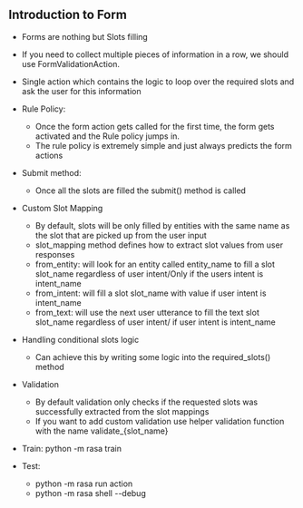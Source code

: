Introduction to Form
---------

* Forms are nothing but Slots filling
* If you need to collect multiple pieces of information in a row, we should use FormValidationAction.
* Single action which contains the logic to loop over the required slots and ask the user for this information


* Rule Policy:
  * Once the form action gets called for the first time, the form gets activated and the Rule policy jumps in.
  * The rule policy is extremely simple and just always predicts the form actions


* Submit method:
  * Once all the slots are filled the submit() method is called

  
* Custom Slot Mapping
  * By default, slots will be only filled by entities with the same name as the slot that are picked up from the user input
  * slot_mapping method defines how to extract slot values from user responses
  * from_entity: will look for an entity called entity_name to fill a slot slot_name regardless of user intent/Only if the users intent is intent_name
  * from_intent: will fill a slot slot_name with value if user intent is intent_name
  * from_text: will use the next user utterance to fill the text slot slot_name regardless of user intent/ if user intent is intent_name


* Handling conditional slots logic
  * Can achieve this by writing some logic into the required_slots() method


* Validation
  * By default validation only checks if the requested slots was successfully extracted from the slot mappings
  * If you want to add custom validation use helper validation function with the name validate_{slot_name}

  
* Train: python -m rasa train


* Test: 
  * python -m rasa run action 
  * python -m rasa shell --debug 


